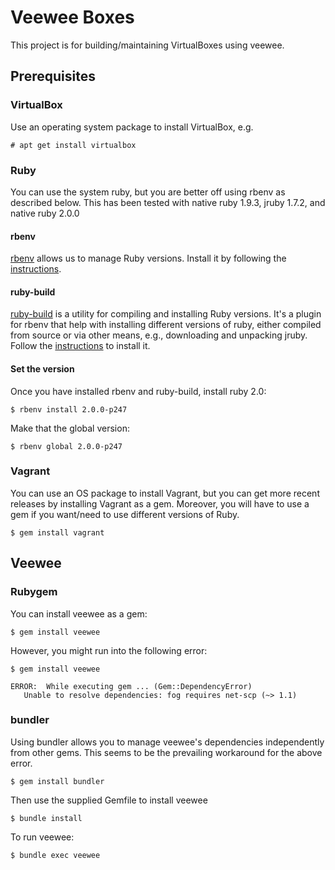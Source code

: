 # Veewee Boxes
This project is for building/maintaining VirtualBoxes using veewee.

## Prerequisites

### VirtualBox
Use an operating system package to install VirtualBox, e.g.

    # apt get install virtualbox
    

### Ruby
You can use the system ruby, but you are better off using rbenv as described 
below. This has been tested with native ruby 1.9.3, jruby 1.7.2, and native 
ruby 2.0.0

#### rbenv
[rbenv](https://github.com/sstephenson/rbenv) allows us to manage Ruby 
versions. Install it by following the 
[instructions](https://github.com/sstephenson/rbenv#installation).

#### ruby-build
[ruby-build](https://github.com/sstephenson/ruby-build) is a utility for 
compiling and installing Ruby versions.  It's a plugin for rbenv that help with
installing different versions of ruby, either compiled from source or via other
means, e.g., downloading and unpacking jruby.  Follow the 
[instructions](https://github.com/sstephenson/ruby-build#installation) to 
install it.

#### Set the version
Once you have installed rbenv and ruby-build, install ruby 2.0:

    $ rbenv install 2.0.0-p247
    
Make that the global version:

    $ rbenv global 2.0.0-p247

### Vagrant

You can use an OS package to install Vagrant, but you can get more recent 
releases by installing Vagrant as a gem. Moreover, you will have to use a gem if
you want/need to use different versions of Ruby.

    $ gem install vagrant
    

## Veewee

### Rubygem

You can install veewee as a gem:

    $ gem install veewee
    
However, you might run into the following error:

    $ gem install veewee
 
    ERROR:  While executing gem ... (Gem::DependencyError)
       Unable to resolve dependencies: fog requires net-scp (~> 1.1)


### bundler
Using bundler allows you to manage veewee's dependencies independently from 
other gems. This seems to be the prevailing workaround for the above error.

    $ gem install bundler
    
Then use the supplied Gemfile to install veewee

    $ bundle install
    
To run veewee:

    $ bundle exec veewee

